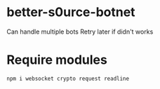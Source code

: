 # better-s0urce-botnet
Can handle multiple bots
Retry later if didn't works
# Require modules
```
npm i websocket crypto request readline
```
